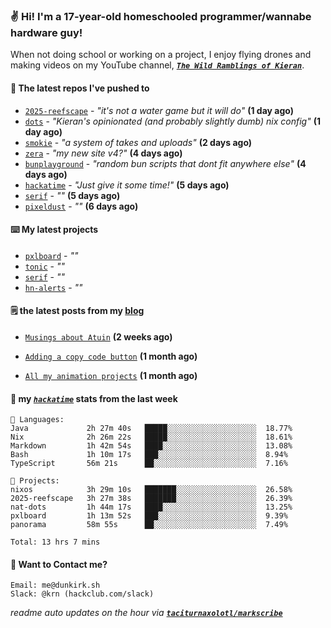 ### ✌️ Hi! I'm a 17-year-old homeschooled programmer/wannabe hardware guy!

When not doing school or working on a project, I enjoy flying drones and making videos on my YouTube channel, [**_`The Wild Ramblings of Kieran`_**](https://youtube.com/@kieran.rambles).

#### 👷 The latest repos I've pushed to

- [`2025-reefscape`](https://github.com/df1317/2025-reefscape) - _"it's not a water game but it will do"_ **(1 day ago)**
- [`dots`](https://github.com/taciturnaxolotl/dots) - _"Kieran's opinionated (and probably slightly dumb) nix config"_ **(1 day ago)**
- [`smokie`](https://github.com/taciturnaxolotl/smokie) - _"a system of takes and uploads"_ **(2 days ago)**
- [`zera`](https://github.com/taciturnaxolotl/zera) - _"my new site v4?"_ **(4 days ago)**
- [`bunplayground`](https://github.com/taciturnaxolotl/bunplayground) - _"random bun scripts that dont fit anywhere else"_ **(4 days ago)**
- [`hackatime`](https://github.com/hackclub/hackatime) - _"Just give it some time!"_ **(5 days ago)**
- [`serif`](https://github.com/taciturnaxolotl/serif) - _""_ **(5 days ago)**
- [`pixeldust`](https://github.com/hackclub/pixeldust) - _""_ **(6 days ago)**

#### ⌨️ My latest projects

- [`pxlboard`](https://github.com/taciturnaxolotl/pxlboard) - _""_
- [`tonic`](https://github.com/taciturnaxolotl/tonic) - _""_
- [`serif`](https://github.com/taciturnaxolotl/serif) - _""_
- [`hn-alerts`](https://github.com/taciturnaxolotl/hn-alerts) - _""_

#### 🗒️ the latest posts from my [blog](https://dunkirk.sh)

- [`Musings about Atuin`](https://dunkirk.sh/blog/atuin/) **(2 weeks ago)**

- [`Adding a copy code button`](https://dunkirk.sh/blog/adding-a-copy-button/) **(1 month ago)**

- [`All my animation projects`](https://dunkirk.sh/blog/my-animations/) **(1 month ago)**



#### 📡 my [_`hackatime`_](https://waka.hackclub.com) stats from the last week

```text
💾 Languages:
Java             2h 27m 40s   █████░░░░░░░░░░░░░░░░░░░░  18.77%
Nix              2h 26m 22s   █████░░░░░░░░░░░░░░░░░░░░  18.61%
Markdown         1h 42m 54s   ████░░░░░░░░░░░░░░░░░░░░░  13.08%
Bash             1h 10m 17s   ███░░░░░░░░░░░░░░░░░░░░░░  8.94%
TypeScript       56m 21s      ██░░░░░░░░░░░░░░░░░░░░░░░  7.16%

💼 Projects:
nixos            3h 29m 10s   ███████░░░░░░░░░░░░░░░░░░  26.58%
2025-reefscape   3h 27m 38s   ███████░░░░░░░░░░░░░░░░░░  26.39%
nat-dots         1h 44m 17s   ████░░░░░░░░░░░░░░░░░░░░░  13.25%
pxlboard         1h 13m 52s   ███░░░░░░░░░░░░░░░░░░░░░░  9.39%
panorama         58m 55s      ██░░░░░░░░░░░░░░░░░░░░░░░  7.49%

Total: 13 hrs 7 mins
```

#### 📮 Want to Contact me?

```text
Email: me@dunkirk.sh
Slack: @krn (hackclub.com/slack)
```

_readme auto updates on the hour via [**`taciturnaxolotl/markscribe`**](https://github.com/taciturnaxolotl/markscribe)_
